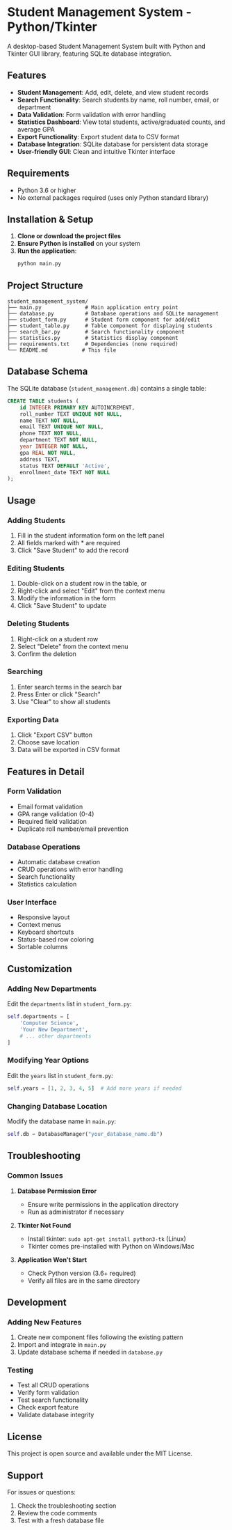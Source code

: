 # Student Management System - Python/Tkinter

A desktop-based Student Management System built with Python and Tkinter GUI library, featuring SQLite database integration.

## Features

- **Student Management**: Add, edit, delete, and view student records
- **Search Functionality**: Search students by name, roll number, email, or department
- **Data Validation**: Form validation with error handling
- **Statistics Dashboard**: View total students, active/graduated counts, and average GPA
- **Export Functionality**: Export student data to CSV format
- **Database Integration**: SQLite database for persistent data storage
- **User-friendly GUI**: Clean and intuitive Tkinter interface

## Requirements

- Python 3.6 or higher
- No external packages required (uses only Python standard library)

## Installation & Setup

1. **Clone or download the project files**
2. **Ensure Python is installed** on your system
3. **Run the application**:
   ```bash
   python main.py
   ```

## Project Structure

```
student_management_system/
├── main.py              # Main application entry point
├── database.py          # Database operations and SQLite management
├── student_form.py      # Student form component for add/edit
├── student_table.py     # Table component for displaying students
├── search_bar.py        # Search functionality component
├── statistics.py        # Statistics display component
├── requirements.txt     # Dependencies (none required)
└── README.md           # This file
```

## Database Schema

The SQLite database (`student_management.db`) contains a single table:

```sql
CREATE TABLE students (
    id INTEGER PRIMARY KEY AUTOINCREMENT,
    roll_number TEXT UNIQUE NOT NULL,
    name TEXT NOT NULL,
    email TEXT UNIQUE NOT NULL,
    phone TEXT NOT NULL,
    department TEXT NOT NULL,
    year INTEGER NOT NULL,
    gpa REAL NOT NULL,
    address TEXT,
    status TEXT DEFAULT 'Active',
    enrollment_date TEXT NOT NULL
);
```

## Usage

### Adding Students
1. Fill in the student information form on the left panel
2. All fields marked with * are required
3. Click "Save Student" to add the record

### Editing Students
1. Double-click on a student row in the table, or
2. Right-click and select "Edit" from the context menu
3. Modify the information in the form
4. Click "Save Student" to update

### Deleting Students
1. Right-click on a student row
2. Select "Delete" from the context menu
3. Confirm the deletion

### Searching
1. Enter search terms in the search bar
2. Press Enter or click "Search"
3. Use "Clear" to show all students

### Exporting Data
1. Click "Export CSV" button
2. Choose save location
3. Data will be exported in CSV format

## Features in Detail

### Form Validation
- Email format validation
- GPA range validation (0-4)
- Required field validation
- Duplicate roll number/email prevention

### Database Operations
- Automatic database creation
- CRUD operations with error handling
- Search functionality
- Statistics calculation

### User Interface
- Responsive layout
- Context menus
- Keyboard shortcuts
- Status-based row coloring
- Sortable columns

## Customization

### Adding New Departments
Edit the `departments` list in `student_form.py`:
```python
self.departments = [
    'Computer Science',
    'Your New Department',
    # ... other departments
]
```

### Modifying Year Options
Edit the `years` list in `student_form.py`:
```python
self.years = [1, 2, 3, 4, 5]  # Add more years if needed
```

### Changing Database Location
Modify the database name in `main.py`:
```python
self.db = DatabaseManager("your_database_name.db")
```

## Troubleshooting

### Common Issues

1. **Database Permission Error**
   - Ensure write permissions in the application directory
   - Run as administrator if necessary

2. **Tkinter Not Found**
   - Install tkinter: `sudo apt-get install python3-tk` (Linux)
   - Tkinter comes pre-installed with Python on Windows/Mac

3. **Application Won't Start**
   - Check Python version (3.6+ required)
   - Verify all files are in the same directory

## Development

### Adding New Features
1. Create new component files following the existing pattern
2. Import and integrate in `main.py`
3. Update database schema if needed in `database.py`

### Testing
- Test all CRUD operations
- Verify form validation
- Test search functionality
- Check export feature
- Validate database integrity

## License

This project is open source and available under the MIT License.

## Support

For issues or questions:
1. Check the troubleshooting section
2. Review the code comments
3. Test with a fresh database file
